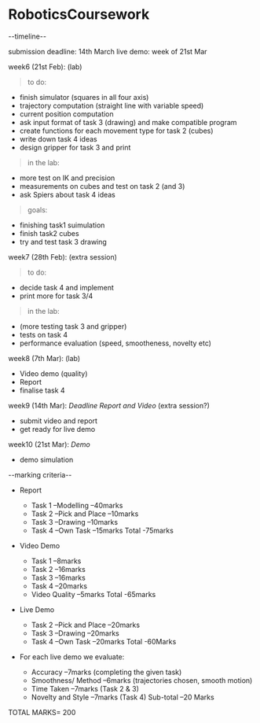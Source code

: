 # RoboticsCoursework

--timeline-- 

submission deadline: 14th March
live demo: week of 21st Mar

week6 (21st Feb): (lab)
  > to do:
  - finish simulator (squares in all four axis)
  - trajectory computation (straight line with variable speed) 
  - current position computation
  - ask input format of task 3 (drawing) and make compatible program
  - create functions for each movement type for task 2 (cubes)
  - write down task 4 ideas
  - design gripper for task 3 and print
  > in the lab:
  - more test on IK and precision
  - measurements on cubes and test on task 2 (and 3)
  - ask Spiers about task 4 ideas
  > goals:
  - finishing task1 suimulation
  - finish task2 cubes
  - try and test task 3 drawing
 
week7 (28th Feb): (extra session)
  > to do:
  - decide task 4 and implement
  - print more for task 3/4
  > in the lab:
  - (more testing task 3 and gripper)
  - tests on task 4
  - performance evaluation (speed, smootheness, novelty etc)

week8 (7th Mar): (lab)
  - Video demo (quality)
  - Report
  - finalise task 4
  
week9 (14th Mar): *Deadline Report and Video* (extra session?)
  - submit video and report
  - get ready for live demo
  
week10 (21st Mar): *Demo*
  - demo simulation


--marking criteria--

- Report
  - Task 1 –Modelling –40marks
  - Task 2 –Pick and Place –10marks
  - Task 3 –Drawing –10marks
  - Task 4 –Own Task –15marks
 Total -75marks
 
- Video Demo 
  - Task 1 –8marks
  - Task 2 –16marks
  - Task 3 –16marks
  - Task 4 –20marks
  - Video Quality –5marks
 Total -65marks
 
- Live Demo
  - Task 2 –Pick and Place –20marks
  - Task 3 –Drawing –20marks
  - Task 4 –Own Task –20marks
 Total -60Marks
 
- For each live demo we evaluate:
  - Accuracy –7marks (completing the given task)
  - Smoothness/ Method –6marks (trajectories chosen, smooth motion)
  - Time Taken –7marks (Task 2 & 3)
  - Novelty and Style –7marks (Task 4)
 Sub-total –20 Marks
 
 TOTAL MARKS= 200
